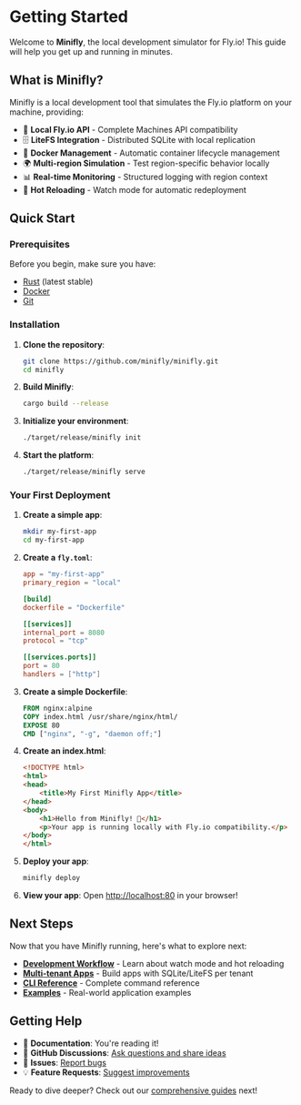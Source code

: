 # Getting Started

Welcome to **Minifly**, the local development simulator for Fly.io! This guide will help you get up and running in minutes.

## What is Minifly?

Minifly is a local development tool that simulates the Fly.io platform on your machine, providing:

- 🚀 **Local Fly.io API** - Complete Machines API compatibility
- 🗄️ **LiteFS Integration** - Distributed SQLite with local replication
- 🐳 **Docker Management** - Automatic container lifecycle management
- 🌍 **Multi-region Simulation** - Test region-specific behavior locally
- 📊 **Real-time Monitoring** - Structured logging with region context
- 🔄 **Hot Reloading** - Watch mode for automatic redeployment

## Quick Start

### Prerequisites

Before you begin, make sure you have:

- [Rust](https://rustup.rs/) (latest stable)
- [Docker](https://docs.docker.com/get-docker/) 
- [Git](https://git-scm.com/)

### Installation

1. **Clone the repository**:
   ```bash
   git clone https://github.com/minifly/minifly.git
   cd minifly
   ```

2. **Build Minifly**:
   ```bash
   cargo build --release
   ```

3. **Initialize your environment**:
   ```bash
   ./target/release/minifly init
   ```

4. **Start the platform**:
   ```bash
   ./target/release/minifly serve
   ```

### Your First Deployment

1. **Create a simple app**:
   ```bash
   mkdir my-first-app
   cd my-first-app
   ```

2. **Create a `fly.toml`**:
   ```toml
   app = "my-first-app"
   primary_region = "local"

   [build]
   dockerfile = "Dockerfile"

   [[services]]
   internal_port = 8080
   protocol = "tcp"

   [[services.ports]]
   port = 80
   handlers = ["http"]
   ```

3. **Create a simple Dockerfile**:
   ```dockerfile
   FROM nginx:alpine
   COPY index.html /usr/share/nginx/html/
   EXPOSE 80
   CMD ["nginx", "-g", "daemon off;"]
   ```

4. **Create an index.html**:
   ```html
   <!DOCTYPE html>
   <html>
   <head>
       <title>My First Minifly App</title>
   </head>
   <body>
       <h1>Hello from Minifly! 🚀</h1>
       <p>Your app is running locally with Fly.io compatibility.</p>
   </body>
   </html>
   ```

5. **Deploy your app**:
   ```bash
   minifly deploy
   ```

6. **View your app**:
   Open [http://localhost:80](http://localhost:80) in your browser!

## Next Steps

Now that you have Minifly running, here's what to explore next:

- **[Development Workflow](./guides/development-workflow)** - Learn about watch mode and hot reloading
- **[Multi-tenant Apps](./guides/multi-tenant-apps)** - Build apps with SQLite/LiteFS per tenant
- **[CLI Reference](./cli-reference/overview)** - Complete command reference
- **[Examples](./examples/rust-axum)** - Real-world application examples

## Getting Help

- 📖 **Documentation**: You're reading it!
- 💬 **GitHub Discussions**: [Ask questions and share ideas](https://github.com/minifly/minifly/discussions)
- 🐛 **Issues**: [Report bugs](https://github.com/minifly/minifly/issues)
- 💡 **Feature Requests**: [Suggest improvements](https://github.com/minifly/minifly/issues/new?template=feature_request.md)

Ready to dive deeper? Check out our [comprehensive guides](./guides/installation) next!